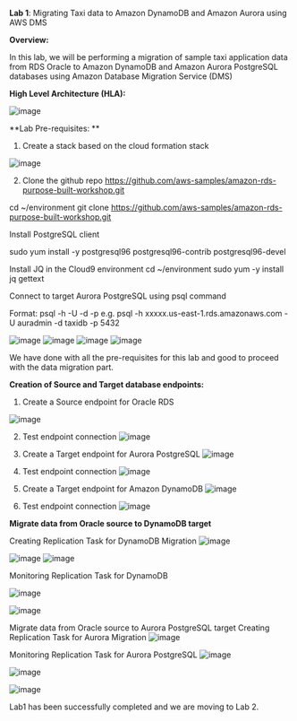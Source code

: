 **Lab 1**: Migrating Taxi data to Amazon DynamoDB and Amazon Aurora using AWS DMS

**Overview:**


In this lab, we will be performing a migration of sample taxi application data from RDS Oracle to Amazon DynamoDB and Amazon Aurora PostgreSQL databases using Amazon Database Migration Service (DMS)

**High Level Architecture (HLA):**

![image](https://github.com/prashantlangade306/12weeksawschallenge/assets/57378421/ba36bad4-8c63-4a54-a0b8-e3045ec749dd)

**Lab Pre-requisites:
**

1. Create a stack based on the cloud formation stack 

![image](https://github.com/prashantlangade306/12weeksawschallenge/assets/57378421/81adb042-c992-4cc2-8f1a-d96b5c8ffdcc)

2. Clone the github repo https://github.com/aws-samples/amazon-rds-purpose-built-workshop.git

  cd ~/environment
  git clone https://github.com/aws-samples/amazon-rds-purpose-built-workshop.git

  Install PostgreSQL client
  
  sudo yum install -y postgresql96 postgresql96-contrib postgresql96-devel 

  Install JQ in the Cloud9 environment
  cd ~/environment
  sudo yum -y install jq gettext

  Connect to target Aurora PostgreSQL using psql command 

  Format: 
  psql -h <Host Name> -U <Username> -d <Database Name> -p <Port>
  e.g. psql -h xxxxx.us-east-1.rds.amazonaws.com -U auradmin -d taxidb -p 5432

  ![image](https://github.com/prashantlangade306/12weeksawschallenge/assets/57378421/6e644e8e-e444-44a7-8a59-1b153d9910ee)
  ![image](https://github.com/prashantlangade306/12weeksawschallenge/assets/57378421/b4d05244-1360-4faf-8103-0876bde10d03)
  ![image](https://github.com/prashantlangade306/12weeksawschallenge/assets/57378421/796dcb91-aac4-4b32-81c5-172522155196)
  ![image](https://github.com/prashantlangade306/12weeksawschallenge/assets/57378421/4a5ae789-a4e2-44ef-ac3a-191ee531baf1)


We have done with all the pre-requisites for this lab and good to proceed with the data migration part.

**Creation of Source and Target database endpoints:**

1. Create a Source endpoint for Oracle RDS

![image](https://github.com/prashantlangade306/12weeksawschallenge/assets/57378421/cadb137e-fe4f-4279-91cb-fdc0a3d5e335)

2. Test endpoint connection
![image](https://github.com/prashantlangade306/12weeksawschallenge/assets/57378421/d523285f-fd3e-4d83-b596-7d5b86d80239)

3. Create a Target endpoint for Aurora PostgreSQL
![image](https://github.com/prashantlangade306/12weeksawschallenge/assets/57378421/a21dfa24-ff7d-471e-a466-cc0780688092)

4. Test endpoint connection
   ![image](https://github.com/prashantlangade306/12weeksawschallenge/assets/57378421/bba1eb2c-b85d-4be2-a656-4dd8ccc4b1fb)

5. Create a Target endpoint for Amazon DynamoDB
![image](https://github.com/prashantlangade306/12weeksawschallenge/assets/57378421/6f76ed0c-5c0f-4792-a472-590c3eef4c89)

6. Test endpoint connection
   ![image](https://github.com/prashantlangade306/12weeksawschallenge/assets/57378421/878af809-b60f-4d80-a48a-e08faa0a031a)


**Migrate data from Oracle source to DynamoDB target**


Creating Replication Task for DynamoDB Migration
![image](https://github.com/prashantlangade306/12weeksawschallenge/assets/57378421/1533768f-c180-48bf-877c-a9ada9113b3c)

![image](https://github.com/prashantlangade306/12weeksawschallenge/assets/57378421/da287424-0313-4371-916c-dbe6e029c544)
![image](https://github.com/prashantlangade306/12weeksawschallenge/assets/57378421/fa3a683d-36f2-4992-baee-7e7dde809fd6)

Monitoring Replication Task for DynamoDB

![image](https://github.com/prashantlangade306/12weeksawschallenge/assets/57378421/2df46ef3-e6be-4a72-9705-469d6d793d6c)

![image](https://github.com/prashantlangade306/12weeksawschallenge/assets/57378421/42847960-6b31-4797-8724-088ff554f89d)

Migrate data from Oracle source to Aurora PostgreSQL target
Creating Replication Task for Aurora Migration
![image](https://github.com/prashantlangade306/12weeksawschallenge/assets/57378421/dd4ea13d-cc49-4619-a3ec-fbac8767e507)

Monitoring Replication Task for Aurora PostgreSQL
![image](https://github.com/prashantlangade306/12weeksawschallenge/assets/57378421/3872eb79-3a90-48c2-b970-673ac6d98184)

![image](https://github.com/prashantlangade306/12weeksawschallenge/assets/57378421/86059947-c959-4510-a61f-225573898cfe)

![image](https://github.com/prashantlangade306/12weeksawschallenge/assets/57378421/f4aa5033-613c-4b34-aecf-d8f8e9d335fa)

Lab1 has been successfully completed and we are moving to Lab 2.







